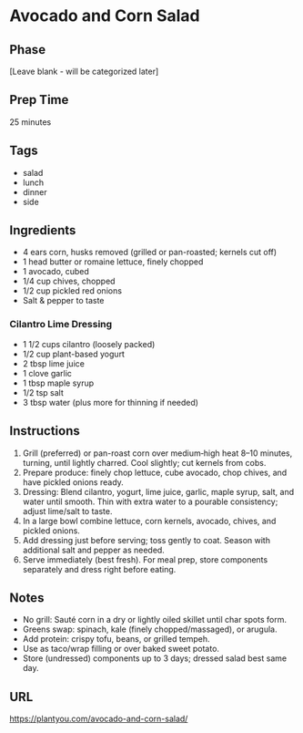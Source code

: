 # Avocado and Corn Salad

## Phase
[Leave blank - will be categorized later]

## Prep Time
25 minutes

## Tags
- salad
- lunch
- dinner
- side

## Ingredients
- 4 ears corn, husks removed (grilled or pan-roasted; kernels cut off)
- 1 head butter or romaine lettuce, finely chopped
- 1 avocado, cubed
- 1/4 cup chives, chopped
- 1/2 cup pickled red onions
- Salt & pepper to taste

### Cilantro Lime Dressing
- 1 1/2 cups cilantro (loosely packed)
- 1/2 cup plant-based yogurt
- 2 tbsp lime juice
- 1 clove garlic
- 1 tbsp maple syrup
- 1/2 tsp salt
- 3 tbsp water (plus more for thinning if needed)

## Instructions
1. Grill (preferred) or pan-roast corn over medium‑high heat 8–10 minutes, turning, until lightly charred. Cool slightly; cut kernels from cobs.
2. Prepare produce: finely chop lettuce, cube avocado, chop chives, and have pickled onions ready.
3. Dressing: Blend cilantro, yogurt, lime juice, garlic, maple syrup, salt, and water until smooth. Thin with extra water to a pourable consistency; adjust lime/salt to taste.
4. In a large bowl combine lettuce, corn kernels, avocado, chives, and pickled onions.
5. Add dressing just before serving; toss gently to coat. Season with additional salt and pepper as needed.
6. Serve immediately (best fresh). For meal prep, store components separately and dress right before eating.

## Notes
- No grill: Sauté corn in a dry or lightly oiled skillet until char spots form.
- Greens swap: spinach, kale (finely chopped/massaged), or arugula.
- Add protein: crispy tofu, beans, or grilled tempeh.
- Use as taco/wrap filling or over baked sweet potato.
- Store (undressed) components up to 3 days; dressed salad best same day.

## URL
https://plantyou.com/avocado-and-corn-salad/
